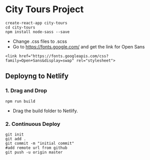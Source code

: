 # City Tours Project
```
create-react-app city-tours
cd city-tours
npm install node-sass --save
```
- Change .css files to .scss
- Go to https://fonts.google.com/ and get the link for Open Sans
```
<link href="https://fonts.googleapis.com/css?family=Open+Sans&display=swap" rel="stylesheet">
```

## Deployng to Netlify
### 1. Drag and Drop
```
npm run build
```
- Drag the build folder to Netlify.

### 2. Continuous Deploy
```
git init
git add .
git commit -m "initial commit"
#add remote url from github
git push -u origin master

```